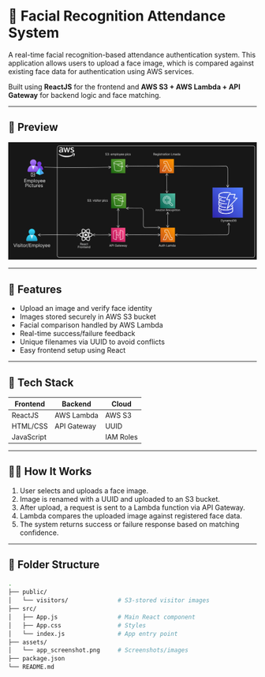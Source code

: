 # 🧠 Facial Recognition Attendance System

A real-time facial recognition-based attendance authentication system. This application allows users to upload a face image, which is compared against existing face data for authentication using AWS services.

Built using **ReactJS** for the frontend and **AWS S3 + AWS Lambda + API Gateway** for backend logic and face matching.

---

## 📸 Preview

![App Preview](assets/diagram.png)

---

## 🚀 Features

- Upload an image and verify face identity
- Images stored securely in AWS S3 bucket
- Facial comparison handled by AWS Lambda
- Real-time success/failure feedback
- Unique filenames via UUID to avoid conflicts
- Easy frontend setup using React

---

## 🔧 Tech Stack

| Frontend | Backend | Cloud |
|----------|---------|-------|
| ReactJS  | AWS Lambda | AWS S3 |
| HTML/CSS | API Gateway | UUID |
| JavaScript | | IAM Roles |

---

## 🧑‍💻 How It Works

1. User selects and uploads a face image.
2. Image is renamed with a UUID and uploaded to an S3 bucket.
3. After upload, a request is sent to a Lambda function via API Gateway.
4. Lambda compares the uploaded image against registered face data.
5. The system returns success or failure response based on matching confidence.

---

## 📁 Folder Structure

```bash
.
├── public/
│   └── visitors/              # S3-stored visitor images
├── src/
│   ├── App.js                 # Main React component
│   ├── App.css                # Styles
│   └── index.js               # App entry point
├── assets/
│   └── app_screenshot.png     # Screenshots/images
├── package.json
└── README.md
